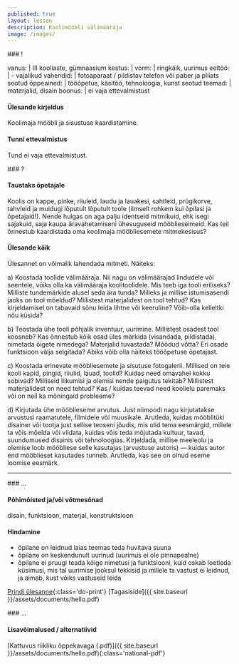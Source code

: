 ```yaml
---
published: true
layout: lesson
description: Koolimööbli välimääraja
image: /images/
---
```


<section class="section-bang">
### !

vanus: 				| III kooliaste, gümnaasium
kestus: 			|
vorm: 				| ringkäik, uurimus
eeltöö:				| -
vajalikud vahendid:	| fotoaparaat / pildistav telefon või paber ja pliiats
seotud õppeained:	| tööõpetus, käsitöö, tehnoloogia, kunst
seotud teemad:		| materjalid, disain
boonus:				| ei vaja ettevalmistust

#### Ülesande kirjeldus
Koolimaja mööbli ja sisustuse kaardistamine.

#### Tunni ettevalmistus
Tund ei vaja ettevalmistust.

</section>

<section class="section-question">
### ?

#### Taustaks õpetajale
Koolis on kappe, pinke, riiuleid, laudu ja lauakesi, sahtleid, prügikorve, tahvleid ja muidugi lõputult lõputult toole (ilmselt rohkem kui õpilasi ja õpetajaid!). Nende hulgas on aga palju identseid mitmikuid, ehk isegi sajakuid, saja kaupa äravahetamiseni ühesuguseid mööblieseimeid. Kas teil õnnestub kaardistada oma koolimaja mööbliesemete mitmekesisus?

#### Ülesande käik
Ülesannet on võimalik lahendada mitmeti. Näiteks:

a)
Koostada toolide välimääraja. Nii nagu on välimäärajad lindudele või seentele, võiks olla ka välimääraja koolitoolidele. Mis teeb iga tooli eriliseks? Milliste tundemärkide alusel seda ära tunda? Milleks ja millise istumisasendi jaoks on tool mõeldud? Millistest materjalidest on tool tehtud? Kas kirjeldamisel on tabavaid sõnu leida lihtne või keeruline? Võib-olla kelleltki nõu küsida?

b)
Teostada ühe tooli põhjalik inventuur, uurimine. Millistest osadest tool koosneb? Kas õnnestub kõik osad üles märkida (visandada, pildistada), nimetada õigete nimedega? Materjalid tuvastada? Mõõdud võtta? Eri osade funktsioon välja selgitada? Abiks võib olla näiteks tööõpetuse õpetajast.

c)
Koostada erinevate mööbliesemete ja sisutuse fotogalerii. Millised on teie kooli kapid, pingid, riiulid, lauad, toolid? Kuidas need omavahel kokku sobivad? Milliseid liikumisi ja olemisi nende paigutus tekitab? Millistest materjalidest on need tehtud? Kas / kuidas teevad need koolielu paremaks või on neil ka mõningaid probleeme?

d)
Kirjutada ühe mööblieseme arvutus. Just niimoodi nagu kirjutatakse arvustusi raamatutele, filmidele või muusikale. Arutleda, kuidas mööblitüki disainer või tootja just sellise teoseni jõudis, mis olid tema eesmärgid, millele ta võis mõelda või viidata, kuidas võis teda mõjutada kultuur, tavad, suundumused disainis või tehnoloogias. Kirjeldada, millise meeleolu ja olemise loob mööbliese selle kasutajas (arvustuse autoris) — kuidas autor end mööblieset kasutades tunneb. Arutleda, kas see on olnud eseme loomise eesmärk.

</section>

------

<section class="section-dots">
### ...

#### Põhimõisted ja/või võtmesõnad
disain, funktsioon, materjal, konstruktsioon

#### Hindamine
+ õpilane on leidnud laias teemas teda huvitava suuna
+ õpilane on keskendunult uurinud (uurimus ei ole pinnapealne)
+ õpilane ei pruugi teada kõige nimetusi ja funktsiooni, kuid oskab loetleda küsimusi, mis tal uurimise jooksul tekkisid ja millele ta vastust ei leidnud, ja aimab, kust võiks vastuseid leida

[Prindi ülesanne](){:class='do-print'}
[Tagasiside]({{ site.baseurl }}/assets/documents/hello.pdf)
</section>


<section class="section-background">
### ...

#### Lisavõimalused / alternatiivid


[Kattuvus riikliku õppekavaga (.pdf)]({{ site.baseurl }}/assets/documents/hello.pdf){:class='national-pdf'}
</section>

